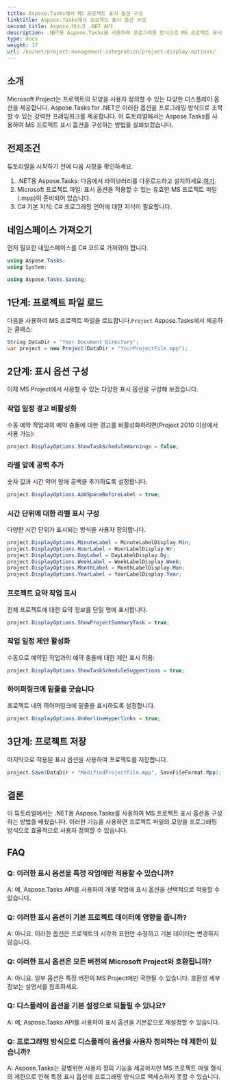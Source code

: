 ```yaml
---
title: Aspose.Tasks에서 MS 프로젝트 표시 옵션 구성
linktitle: Aspose.Tasks에서 프로젝트 표시 옵션 구성
second_title: Aspose.태스크 .NET API
description: .NET용 Aspose.Tasks를 사용하여 프로그래밍 방식으로 MS 프로젝트 표시 옵션을 구성하는 방법을 알아보세요. 프로젝트의 모양을 손쉽게 사용자 정의하세요.
type: docs
weight: 17
url: /ko/net/project-management-integration/project-display-options/
---
```

## 소개
Microsoft Project는 프로젝트의 모양을 사용자 정의할 수 있는 다양한 디스플레이 옵션을 제공합니다. Aspose.Tasks for .NET은 이러한 옵션을 프로그래밍 방식으로 조작할 수 있는 강력한 프레임워크를 제공합니다. 이 튜토리얼에서는 Aspose.Tasks를 사용하여 MS 프로젝트 표시 옵션을 구성하는 방법을 살펴보겠습니다.
## 전제조건
튜토리얼을 시작하기 전에 다음 사항을 확인하세요.
1.  .NET용 Aspose.Tasks: 다음에서 라이브러리를 다운로드하고 설치하세요.[여기](https://releases.aspose.com/tasks/net/).
2. Microsoft 프로젝트 파일: 표시 옵션을 적용할 수 있는 유효한 MS 프로젝트 파일(.mpp)이 준비되어 있습니다.
3. C# 기본 지식: C# 프로그래밍 언어에 대한 지식이 필요합니다.

## 네임스페이스 가져오기
먼저 필요한 네임스페이스를 C# 코드로 가져와야 합니다.
```csharp
using Aspose.Tasks;
using System;

using Aspose.Tasks.Saving;
```
## 1단계: 프로젝트 파일 로드
 다음을 사용하여 MS 프로젝트 파일을 로드합니다.`Project` Aspose.Tasks에서 제공하는 클래스:
```csharp
String DataDir = "Your Document Directory";
var project = new Project(DataDir + "YourProjectFile.mpp");
```
## 2단계: 표시 옵션 구성
이제 MS Project에서 사용할 수 있는 다양한 표시 옵션을 구성해 보겠습니다.
### 작업 일정 경고 비활성화
수동 예약 작업과의 예약 충돌에 대한 경고를 비활성화하려면(Project 2010 이상에서 사용 가능):
```csharp
project.DisplayOptions.ShowTaskScheduleWarnings = false;
```
### 라벨 앞에 공백 추가
숫자 값과 시간 약어 앞에 공백을 추가하도록 설정합니다.
```csharp
project.DisplayOptions.AddSpaceBeforeLabel = true;
```
### 시간 단위에 대한 라벨 표시 구성
다양한 시간 단위가 표시되는 방식을 사용자 정의합니다.
```csharp
project.DisplayOptions.MinuteLabel = MinuteLabelDisplay.Min;
project.DisplayOptions.HourLabel = HourLabelDisplay.Hr;
project.DisplayOptions.DayLabel = DayLabelDisplay.Dy;
project.DisplayOptions.WeekLabel = WeekLabelDisplay.Week;
project.DisplayOptions.MonthLabel = MonthLabelDisplay.Mon;
project.DisplayOptions.YearLabel = YearLabelDisplay.Year;
```
### 프로젝트 요약 작업 표시
전체 프로젝트에 대한 요약 정보를 단일 행에 표시합니다.
```csharp
project.DisplayOptions.ShowProjectSummaryTask = true;
```
### 작업 일정 제안 활성화
수동으로 예약된 작업과의 예약 충돌에 대한 제안 표시 허용:
```csharp
project.DisplayOptions.ShowTaskScheduleSuggestions = true;
```
### 하이퍼링크에 밑줄을 긋습니다
프로젝트 내의 하이퍼링크에 밑줄을 표시하도록 설정합니다.
```csharp
project.DisplayOptions.UnderlineHyperlinks = true;
```
## 3단계: 프로젝트 저장
마지막으로 적용된 표시 옵션을 사용하여 프로젝트를 저장합니다.
```csharp
project.Save(DataDir + "ModifiedProjectFile.mpp", SaveFileFormat.Mpp);
```

## 결론
이 튜토리얼에서는 .NET용 Aspose.Tasks를 사용하여 MS 프로젝트 표시 옵션을 구성하는 방법을 배웠습니다. 이러한 기능을 사용하면 프로젝트 파일의 모양을 프로그래밍 방식으로 효율적으로 사용자 정의할 수 있습니다.
## FAQ
### Q: 이러한 표시 옵션을 특정 작업에만 적용할 수 있습니까?
A: 예, Aspose.Tasks API를 사용하여 개별 작업에 표시 옵션을 선택적으로 적용할 수 있습니다.
### Q: 이러한 표시 옵션이 기본 프로젝트 데이터에 영향을 줍니까?
A: 아니요. 이러한 옵션은 프로젝트의 시각적 표현만 수정하고 기본 데이터는 변경하지 않습니다.
### Q: 이러한 표시 옵션은 모든 버전의 Microsoft Project와 호환됩니까?
A: 아니요. 일부 옵션은 특정 버전의 MS Project에만 국한될 수 있습니다. 호환성 세부정보는 설명서를 참조하세요.
### Q: 디스플레이 옵션을 기본 설정으로 되돌릴 수 있나요?
A: 예, Aspose.Tasks API를 사용하여 표시 옵션을 기본값으로 재설정할 수 있습니다.
### Q: 프로그래밍 방식으로 디스플레이 옵션을 사용자 정의하는 데 제한이 있습니까?
A: Aspose.Tasks는 광범위한 사용자 정의 기능을 제공하지만 MS 프로젝트 파일 형식의 제한으로 인해 특정 표시 옵션에 프로그래밍 방식으로 액세스하지 못할 수 있습니다.